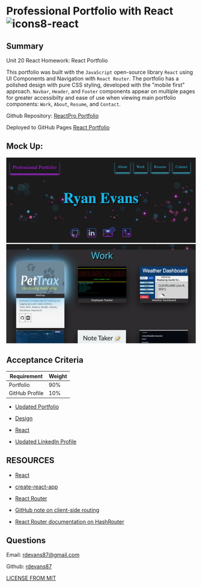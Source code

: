 # Professional Portfolio with React ![icons8-react](https://user-images.githubusercontent.com/74195719/121227618-c2285600-c859-11eb-95f5-3dd6e08f8f31.png)


## Summary

 Unit 20 React Homework: React Portfolio

This portfolio was built with the `JavaScript` open-source library `React` using UI Components and Navigation with `React Router`. The portfolio has a polished design with pure CSS styling, developed with the "mobile first" approach. `Navbar`, `Header`, and `Footer` components appear on multiple pages for greater accessibilty and ease of use when viewing main portfolio components: `Work`, `About`, `Resume`, and `Contact`.

Github Repository: [ReactPro Portfolio](https://github.com/rdevans87/ReactPro_Portfolio/tree/main/reactpro-portfolio)

Deployed to GitHub Pages [React Portfolio](/)


## Mock Up: 


<img src="https://raw.githubusercontent.com/rdevans87/reactpro_portfolio/main/src/assets/screenshotofsite.png" width="700">


<img src="https://raw.githubusercontent.com/rdevans87/reactpro_portfolio/main/src/assets/workReact.png" width="700">


## Acceptance Criteria

| Requirement    | Weight |
| -------------- | ------ |
| Portfolio      | 90%    |
| GitHub Profile | 10%    |


* [Updated Portfolio](#updated-portfolio)

* [Design](#design)

* [React](#react)

* [Updated LinkedIn Profile](#updated-linkedin-profile)

## RESOURCES

* [React](https://reactjs)

* [create-react-app](https://github.com/facebook/create-react-app)

* [React Router](https://reactrouter.com/)

* [GitHub note on client-side routing](https://create-react-app.dev/docs/deployment/#notes-on-client-side-routing) 

* [React Router documentation on HashRouter](https://reactrouter.com/web/api/HashRouter) 



## Questions
 
 Email: <a href="mailto:rdevans87@gmail.com">rdevans87@gmail.com</a>

 Github: <a href="https://github.com/rdevans87">rdevans87</a>





[LICENSE FROM MIT](/Users/ryanevans/ORM-ECommerce-BackEnd/LICENSE)



